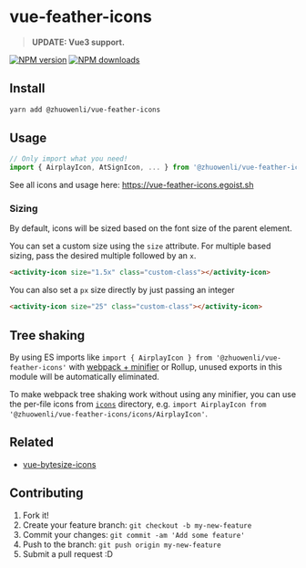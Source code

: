 # vue-feather-icons

> **UPDATE: Vue3 support.**

[![NPM version](https://img.shields.io/npm/v/@zhuowenli/vue-feather-icons.svg?style=flat)](https://npmjs.com/package/@zhuowenli/vue-feather-icons) [![NPM downloads](https://img.shields.io/npm/dm/@zhuowenli/vue-feather-icons.svg?style=flat)](https://npmjs.com/package/@zhuowenli/vue-feather-icons)

## Install

```bash
yarn add @zhuowenli/vue-feather-icons
```

## Usage

```js
// Only import what you need!
import { AirplayIcon, AtSignIcon, ... } from '@zhuowenli/vue-feather-icons'
```

See all icons and usage here: <https://vue-feather-icons.egoist.sh>

### Sizing

By default, icons will be sized based on the font size of the parent element.

You can set a custom size using the `size` attribute.
For multiple based sizing, pass the desired multiple followed by an `x`.

```html
<activity-icon size="1.5x" class="custom-class"></activity-icon>
```

You can also set a `px` size directly by just passing an integer

```html
<activity-icon size="25" class="custom-class"></activity-icon>
```

## Tree shaking

By using ES imports like `import { AirplayIcon } from '@zhuowenli/vue-feather-icons'` with [webpack + minifier](https://webpack.js.org/guides/tree-shaking/#minify-the-output) or Rollup, unused exports in this module will be automatically eliminated.

To make webpack tree shaking work without using any minifier, you can use the per-file icons from [`icons`](https://unpkg.com/vue-feather-icons/icons/) directory, e.g. `import AirplayIcon from '@zhuowenli/vue-feather-icons/icons/AirplayIcon'`.

## Related

- [vue-bytesize-icons](https://github.com/egoist/vue-bytesize-icons)

## Contributing

1. Fork it!
2. Create your feature branch: `git checkout -b my-new-feature`
3. Commit your changes: `git commit -am 'Add some feature'`
4. Push to the branch: `git push origin my-new-feature`
5. Submit a pull request :D
